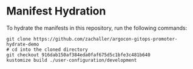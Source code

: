 # Manifest Hydration

To hydrate the manifests in this repository, run the following commands:

```shell
git clone https://github.com/zachaller/argocon-gitops-promoter-hydrate-demo
# cd into the cloned directory
git checkout 916dab150af384eda0faf675d5c1bfe3c481b640
kustomize build ./user-configuration/development
```
